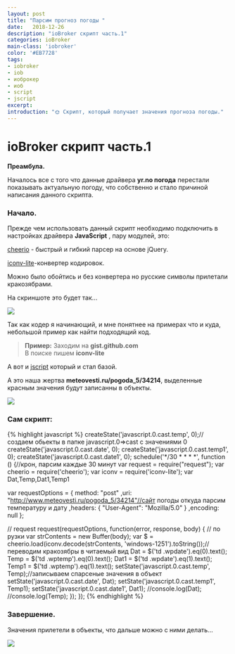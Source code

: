 ```yaml
---
layout: post
title: "Парсим прогноз погоды "
date:   2018-12-26
description: "ioBroker скрипт часть.1"
categories: ioBroker
main-class: 'iobroker'
color: '#EB7728'
tags:
- iobroker
- iob
- иоброкер
- иоб
- script
- jscript 
excerpt:
introduction: "🌞 Скрипт, который получает значения прогноза погоды."
---
```


# ioBroker скрипт часть.1

   **Преамбула.**

Началось все с того что данные драйвера **yr.no погода** перестали показывать актуальную погоду, что собственно и стало
причиной написания данного скрипта. 

### Начало.

Прежде чем использовать данный скрипт необходимо подключить в настройках драйвера **JavaScript** , пару модулей, это:
 
[cheerio][1] - быстрый и гибкий парсер на основе jQuery.

[iconv-lite][2]-конвертер кодировок.

Можно было обойтись и без конвертера но русские символы прилетали кракозябрами.

На скриншоте это будет так...

![][6] 

Так как  кодер я начинающий, и мне понятнее на примерах что и куда, небольшой пример как найти подходящий код.

>**Пример:** Заходим на **gist.github.com**<br>
>В поиске пишем **iconv-lite**

А вот и [jscript][3] который и стал базой.


А это наша жертва **meteovesti.ru/pogoda_5/34214**, выделенные красным значения будут записанны в объекты.

![][4] 


### Сам скрипт:

{% highlight javascript %}
createState('javascript.0.cast.temp', 0);//создаем обьекты в папке javascript.0=>cast с значениями 0
createState('javascript.0.cast.date', 0);
createState('javascript.0.cast.temp1', 0);
createState('javascript.0.cast.date1', 0);
schedule('*/30 * * * *', function () {//крон, парсим каждые 30 минут
var request = require("request");
var cheerio = require('cheerio');
var iconv  = require('iconv-lite');
var Dat,Temp,Dat1,Temp1
 
var requestOptions  = { method: "post"
                ,uri: "http://www.meteovesti.ru/pogoda_5/34214"//сайт погоды откуда парсим температуру и дату
                ,headers: { "User-Agent": "Mozilla/5.0" }
                ,encoding: null
            };

// request 
request(requestOptions, function(error, response, body) {
  // по рузки
  var strContents = new Buffer(body);
  var $ = cheerio.load(iconv.decode(strContents, 'windows-1251').toString());//переводим кракозябры в читаемый вид
  Dat = $('td .wpdate').eq(0).text();
  Temp = $('td .wptemp').eq(0).text();
  Dat1 = $('td .wpdate').eq(1).text();
  Temp1 = $('td .wptemp').eq(1).text();
  setState('javascript.0.cast.temp', Temp);//записываем спарсеные значения в объект
  setState('javascript.0.cast.date', Dat);
  setState('javascript.0.cast.temp1', Temp1);
  setState('javascript.0.cast.date1', Dat1);
  //console.log(Dat); 
  //console.log(Temp);
 });
});
{% endhighlight %}

### Завершение.

Значения прилетели в объекты, что дальше можно с ними делать...

![][5] 

[1]: https://github.com/cheeriojs/cheerio
[2]: https://github.com/ashtuchkin/iconv-lite
[3]: https://gist.github.com/developer-sdk/a70bbf570d36e119c4853bedcfdd29f3
[4]: /assets/image/salam/weather.png
[5]: /assets/image/salam/weather_obj.png
[6]: /assets/image/salam/parser_lib.png




